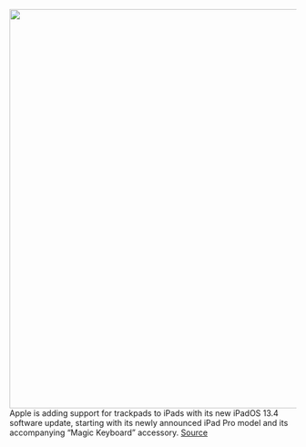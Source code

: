 <img src='https://cdn.vox-cdn.com/uploads/chorus_asset/file/11490453/a-01.0.png' width='700px' /><br/>
Apple is adding support for trackpads to iPads with its new iPadOS 13.4 software update, starting with its newly announced iPad Pro model and its accompanying “Magic Keyboard” accessory.
<a href='https://www.theverge.com/circuitbreaker/2020/3/18/21184933/ipados-13-4-mouse-trackpad-support-ipad-apple-computer-date'> Source <a/>